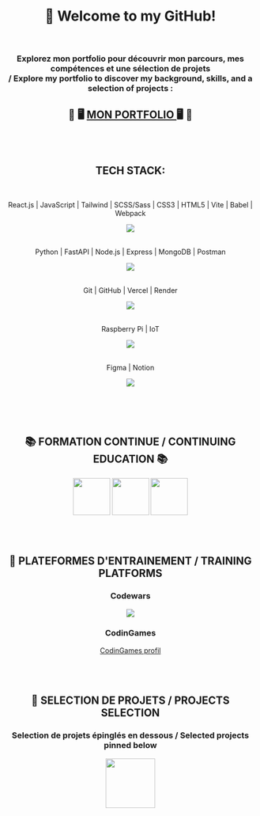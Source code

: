 <h1 align="center"> 👋 Welcome to my GitHub!    </h1>

</br>  
  <h3 align ="center">  Explorez mon portfolio pour découvrir mon parcours, mes compétences et une sélection de projets 
         </br> / Explore my portfolio to discover my background, skills, and a selection of projects : </h3>
         
<h2 align ="center"> 💼 🖥️ <a href='https://baptfr.github.io/portfolio'>  MON PORTFOLIO </a> 🖥️ 💼  </br> </br> </br> </h2>


<h2 align="center"> TECH STACK: </h2>
<div align="center">
  <br href="https://skillicons.dev">
    <p> React.js | JavaScript | Tailwind | SCSS/Sass | CSS3 | HTML5 | Vite | Babel | Webpack </p>
    <img src="https://skillicons.dev/icons?i=react,js,tailwind,sass,css,html,vite,babel,webpack" /> </br></br>
    <p> Python | FastAPI | Node.js | Express | MongoDB | Postman</p>
    <img src="https://skillicons.dev/icons?i=python,fastapi,nodejs,express,mongodb,postman" /></br></br>
    <p> Git | GitHub | Vercel | Render</p>
    <img src="https://skillicons.dev/icons?i=git,github,vercel" /></br></br>
    <p> Raspberry Pi | IoT</p>
    <img src="https://skillicons.dev/icons?i=raspberrypi,python" /></br></br>
    <p> Figma | Notion</p>
    <img src="https://skillicons.dev/icons?i=figma,notion" /></br></br>
  </a>
</div>  

</br> 
</br> 
</br> 

<div align="center">
  <h2> 📚 FORMATION CONTINUE /  CONTINUING EDUCATION 📚 </h2>
    <img src='https://upload.wikimedia.org/wikipedia/fr/0/0d/Logo_OpenClassrooms.png' style='width: 75px;' align="center" />
   <img src='https://upload.wikimedia.org/wikipedia/commons/thumb/9/97/Coursera-Logo_600x600.svg/2048px-Coursera-Logo_600x600.svg.png' style='width: 75px;' align="center" />
   <img src='https://res.cloudinary.com/superbuddy-tech/image/upload/dyma' style='width: 75px;' align="center" />
</div>
</br> 
</br> 
</br> 

<div align="center">
  <h2> 🥋 PLATEFORMES D'ENTRAINEMENT /  TRAINING PLATFORMS  </h2>
    <h3> Codewars </h3>
     <img src='https://www.codewars.com/users/BaptFr/badges/large' />
    <h3> CodinGames </h3>
   <a href='https://www.codingame.com/profile/72cf6dfbf6bfebe1c8e5da60478d82596398275' > CodinGames profil </a>
</div>
</br> 
</br> 
</br> 

<div align="center">
  <h2> 📌 SELECTION DE PROJETS /  PROJECTS SELECTION  </h2>
  <h3> Selection de projets épinglés en dessous / Selected projects pinned below </h3>
  <img src="https://cdn1.thesculptedvegan.com/wp-content/uploads/2020/05/07151301/Arrows-3-pointing-down-arrow-down-animated.gif" height="100" /> 

</div>
